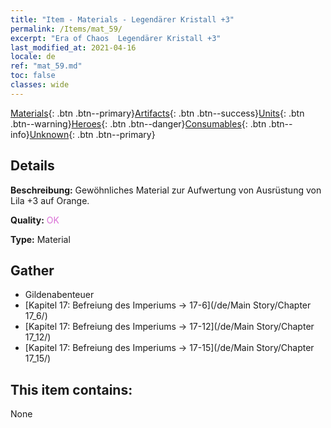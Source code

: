 ```yaml
---
title: "Item - Materials - Legendärer Kristall +3"
permalink: /Items/mat_59/
excerpt: "Era of Chaos  Legendärer Kristall +3"
last_modified_at: 2021-04-16
locale: de
ref: "mat_59.md"
toc: false
classes: wide
---
```

 [Materials](/de/Items/){: .btn .btn--primary}[Artifacts](/de/Items/Artifacts/){: .btn .btn--success}[Units](/de/Items/Units/){: .btn .btn--warning}[Heroes](/de/Items/Heroes/){: .btn .btn--danger}[Consumables](/de/Items/Consumables/){: .btn .btn--info}[Unknown](/de/Items/Unknown/){: .btn .btn--primary}

## Details
 **Beschreibung:** Gewöhnliches Material zur Aufwertung von Ausrüstung von Lila +3 auf Orange.

 **Quality:** <span style="color: #DA70D6">OK</span>

 **Type:** Material

## Gather

*    Gildenabenteuer 
*    [Kapitel 17: Befreiung des Imperiums -> 17-6](/de/Main Story/Chapter 17_6/) 
*    [Kapitel 17: Befreiung des Imperiums -> 17-12](/de/Main Story/Chapter 17_12/) 
*    [Kapitel 17: Befreiung des Imperiums -> 17-15](/de/Main Story/Chapter 17_15/) 

## This item contains:

  None

